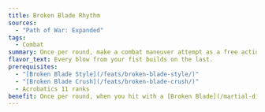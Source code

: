 ```yaml
---
title: Broken Blade Rhythm
sources:
  - "Path of War: Expanded"
tags:
  - Combat
summary: Once per round, make a combat maneuver attempt as a free action when you hit with an unarmed strike
flavor_text: Every blow from your fist builds on the last.
prerequisites:
  - "[Broken Blade Style](/feats/broken-blade-style/)"
  - "[Broken Blade Crush](/feats/broken-blade-crush/)"
  - Acrobatics 11 ranks
benefit: Once per round, when you hit with a [Broken Blade](/martial-disciplines/broken-blade/) strike, you can make a combat maneuver attempt against a creature within your melee reach as a free action. This combat maneuver attempt does not provoke attacks of opportunity.
---
```

